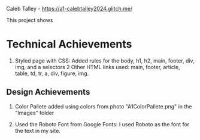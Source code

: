 Caleb Talley - https://a1-calebtalley2024.glitch.me/

This project shows

# Technical Achievements
1. Styled page with CSS: Added rules for the body, h1, h2, main, footer, div, img, and a selectors
2 Other HTML links used: main, footer, article, table, td, tr, a, div, figure, img.

## Design Achievements
1. Color Pallete added using colors from photo "A1ColorPallete.png" in the "Images" folder

2. Used the Roboto Font from Google Fonts: I used Roboto as the font for the text in my site.
